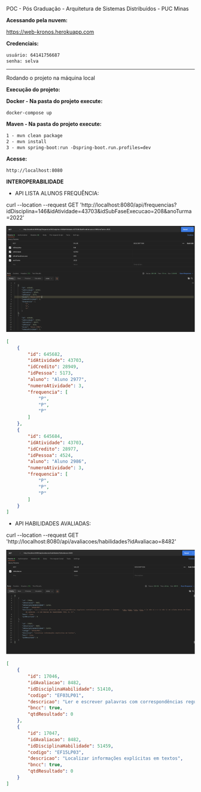 POC - Pós Graduação - Arquitetura de Sistemas Distribuídos - PUC Minas

**Acessando pela nuvem:**

https://web-kronos.herokuapp.com


**Credenciais:**
```
usuário: 64141756687
senha: selva
```
---------------------------------
Rodando o projeto na máquina local

**Execução do projeto:**

**Docker - Na pasta do projeto execute:**
```
docker-compose up
```
**Maven - Na pasta do projeto execute:**

```
1 - mvn clean package
2 - mvn install
3 - mvn spring-boot:run -Dspring-boot.run.profiles=dev
```

**Acesse:**

```
http://localhost:8080
```

**INTEROPERABILIDADE**

- API LISTA ALUNOS FREQUÊNCIA:

curl --location --request GET 'http://localhost:8080/api/frequencias?idDisciplina=146&idAtividade=43703&idSubFaseExecucao=208&anoTurma=2022'

![This is an image](https://github.com/rafaelprogrammer/poc-kronos/blob/main/images/EvidenciaAlunosFrequenciasAPI.png)

````json
[
    {
        "id": 645682,
        "idAtividade": 43703,
        "idCredito": 28949,
        "idPessoa": 5173,
        "aluno": "Aluno 2977",
        "numeroAtividade": 3,
        "frequencia": [
            "P",
            "P",
            "P"
        ]
    },
    {
        "id": 645684,
        "idAtividade": 43703,
        "idCredito": 28977,
        "idPessoa": 4524,
        "aluno": "Aluno 2986",
        "numeroAtividade": 3,
        "frequencia": [
            "P",
            "P",
            "P"
        ]
    }
]
````

- API HABILIDADES AVALIADAS:

curl --location --request GET 'http://localhost:8080/api/avaliacoes/habilidades?idAvaliacao=8482'

![This is an image](https://github.com/rafaelprogrammer/poc-kronos/blob/main/images/EvidenciaHabilidadesDeUmaAvaliacaoAPI.png)

`````json
[
    {
        "id": 17046,
        "idAvaliacao": 8482,
        "idDisciplinaHabilidade": 51410,
        "codigo": "EF03LP01",
        "descricao": "Ler e escrever palavras com correspondências regulares contextuais entre grafemas e fonemas – c/qu; g/gu; r/rr; s/ss; o (e não u) e e (e não i) em sílaba átona em final de palavra – e com marcas de nasalidade (til, m, n)",
        "bncc": true,
        "qtdResultado": 0
    },
    {
        "id": 17047,
        "idAvaliacao": 8482,
        "idDisciplinaHabilidade": 51459,
        "codigo": "EF15LP03",
        "descricao": "Localizar informações explícitas em textos",
        "bncc": true,
        "qtdResultado": 0
    }
]
`````
